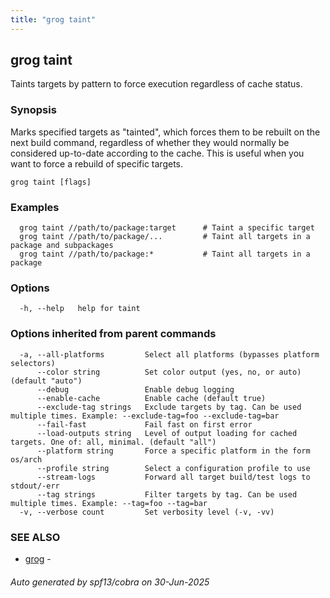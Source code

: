 ```yaml
---
title: "grog taint"
---
```

## grog taint

Taints targets by pattern to force execution regardless of cache status.

### Synopsis

Marks specified targets as "tainted", which forces them to be rebuilt on the next build command,
regardless of whether they would normally be considered up-to-date according to the cache.
This is useful when you want to force a rebuild of specific targets.

```
grog taint [flags]
```

### Examples

```
  grog taint //path/to/package:target      # Taint a specific target
  grog taint //path/to/package/...         # Taint all targets in a package and subpackages
  grog taint //path/to/package:*           # Taint all targets in a package
```

### Options

```
  -h, --help   help for taint
```

### Options inherited from parent commands

```
  -a, --all-platforms         Select all platforms (bypasses platform selectors)
      --color string          Set color output (yes, no, or auto) (default "auto")
      --debug                 Enable debug logging
      --enable-cache          Enable cache (default true)
      --exclude-tag strings   Exclude targets by tag. Can be used multiple times. Example: --exclude-tag=foo --exclude-tag=bar
      --fail-fast             Fail fast on first error
      --load-outputs string   Level of output loading for cached targets. One of: all, minimal. (default "all")
      --platform string       Force a specific platform in the form os/arch
      --profile string        Select a configuration profile to use
      --stream-logs           Forward all target build/test logs to stdout/-err
      --tag strings           Filter targets by tag. Can be used multiple times. Example: --tag=foo --tag=bar
  -v, --verbose count         Set verbosity level (-v, -vv)
```

### SEE ALSO

* [grog](/reference/cli/grog/)	 - 

###### Auto generated by spf13/cobra on 30-Jun-2025
